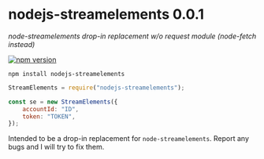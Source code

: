 # nodejs-streamelements 0.0.1
*node-streamelements drop-in replacement w/o request module (node-fetch instead)*

[![npm version](https://badge.fury.io/js/nodejs-streamelements.svg)](https://badge.fury.io/js/nodejs-streamelements)

`npm install nodejs-streamelements`

```javascript
StreamElements = require("nodejs-streamelements");

const se = new StreamElements({
	accountId: "ID",
	token: "TOKEN",
});
```

Intended to be a drop-in replacement for `node-streamelements`. Report any bugs and I will try to fix them.